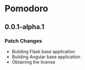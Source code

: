 # Pomodoro

## 0.0.1-alpha.1

### Patch Changes

- Building Flask base application
- Building Angular base application
- Obtaining the license